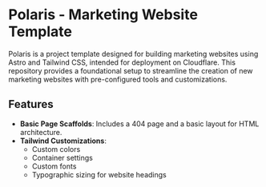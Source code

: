 # Polaris - Marketing Website Template

Polaris is a project template designed for building marketing websites using Astro and Tailwind CSS, intended for deployment on Cloudflare. This repository provides a foundational setup to streamline the creation of new marketing websites with pre-configured tools and customizations.

## Features

- **Basic Page Scaffolds**: Includes a 404 page and a basic layout for HTML architecture.
- **Tailwind Customizations**:
  - Custom colors
  - Container settings
  - Custom fonts
  - Typographic sizing for website headings

